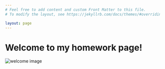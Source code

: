 ```yaml
---
# Feel free to add content and custom Front Matter to this file.
# To modify the layout, see https://jekyllrb.com/docs/themes/#overriding-theme-defaults

layout: page
---
```

# Welcome to my homework page!

![welcome image](https://i.pinimg.com/originals/04/b8/43/04b843403a2cfa5d08fa2aa5eef8fd5b.jpg)